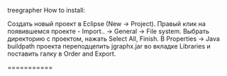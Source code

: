 treegrapher
How to install:

Создать новый проект в Eclipse (New -> Project).
Правый клик на появившемся проекте - Import.. -> General -> File system.
Выбрать директорию с проектом, нажать Select All, Finish.
В Properties -> Java buildpath проекта переподцепить jgraphx.jar во вкладке Libraries и поставить галку в Order and Export.

===========
